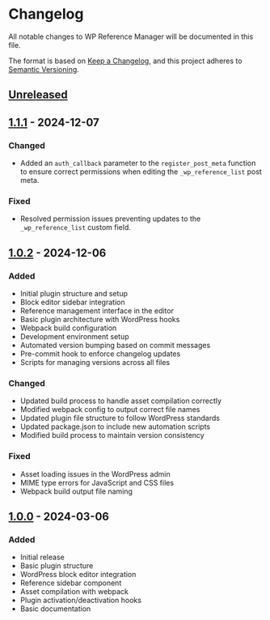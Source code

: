 # Changelog
All notable changes to WP Reference Manager will be documented in this file.

The format is based on [Keep a Changelog](https://keepachangelog.com/en/1.0.0/),
and this project adheres to [Semantic Versioning](https://semver.org/spec/v2.0.0.html).

## [Unreleased]

## [1.1.1] - 2024-12-07
### Changed
- Added an `auth_callback` parameter to the `register_post_meta` function to ensure correct permissions when editing the `_wp_reference_list` post meta.

### Fixed
- Resolved permission issues preventing updates to the `_wp_reference_list` custom field.

## [1.0.2] - 2024-12-06
### Added
- Initial plugin structure and setup
- Block editor sidebar integration
- Reference management interface in the editor
- Basic plugin architecture with WordPress hooks
- Webpack build configuration
- Development environment setup
- Automated version bumping based on commit messages
- Pre-commit hook to enforce changelog updates
- Scripts for managing versions across all files

### Changed
- Updated build process to handle asset compilation correctly
- Modified webpack config to output correct file names
- Updated plugin file structure to follow WordPress standards
- Updated package.json to include new automation scripts
- Modified build process to maintain version consistency

### Fixed
- Asset loading issues in the WordPress admin
- MIME type errors for JavaScript and CSS files
- Webpack build output file naming

## [1.0.0] - 2024-03-06
### Added
- Initial release
- Basic plugin structure
- WordPress block editor integration
- Reference sidebar component
- Asset compilation with webpack
- Plugin activation/deactivation hooks
- Basic documentation

[Unreleased]: https://github.com/nytafar/wp-reference-manager/compare/v1.1.1...HEAD
[1.1.1]: https://github.com/nytafar/wp-reference-manager/compare/v1.0.2...v1.1.1
[1.0.2]: https://github.com/nytafar/wp-reference-manager/compare/v1.0.0...v1.0.2
[1.0.0]: https://github.com/nytafar/wp-reference-manager/releases/tag/v1.0.0
